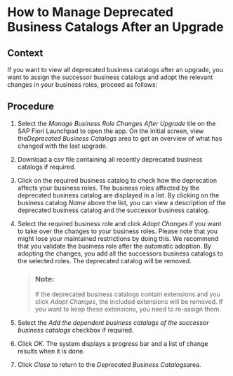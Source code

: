<!-- loio5bf8728e0cc64b4ea2ad46b1c58be251 -->

# How to Manage Deprecated Business Catalogs After an Upgrade



<a name="loio5bf8728e0cc64b4ea2ad46b1c58be251__HowToManageDeprecatedBusinessCatalogs_context"/>

## Context

If you want to view all deprecated business catalogs after an upgrade, you want to assign the successor business catalogs and adopt the relevant changes in your business roles, proceed as follows:



<a name="loio5bf8728e0cc64b4ea2ad46b1c58be251__HowToManageDeprecatedBusinessCatalogs_steps"/>

## Procedure

1.  Select the *Manage Business Role Changes After Upgrade* tile on the SAP Fiori Launchpad to open the app. On the initial screen, view the*Deprecated Business Catalogs* area to get an overview of what has changed with the last upgrade.

2.  Download a csv file containing all recently deprecated business catalogs if required.

3.  Click on the required business catalog to check how the deprecation affects your business roles. The business roles affected by the deprecated business catalog are displayed in a list. By clicking on the business catalog *Name* above the list, you can view a description of the deprecated business catalog and the successor business catalog.

4.  Select the required business role and click *Adopt Changes* if you want to take over the changes to your business roles. Please note that you might lose your maintained restrictions by doing this. We recommend that you validate the business role after the automatic adoption. By adopting the changes, you add all the successors business catalogs to the selected roles. The deprecated catalog will be removed.

    > ### Note:  
    > If the deprecated business catalogs contain extensions and you click *Adopt Changes*, the included extensions will be removed. If you want to keep these extensions, you need to re-assign them.

5.  Select the *Add the dependent business catalogs of the successor business catalogs* checkbox if required.

6.  Click *OK*. The system displays a progress bar and a list of change results when it is done.

7.  Click *Close* to return to the *Deprecated Business Catalogs*area.


